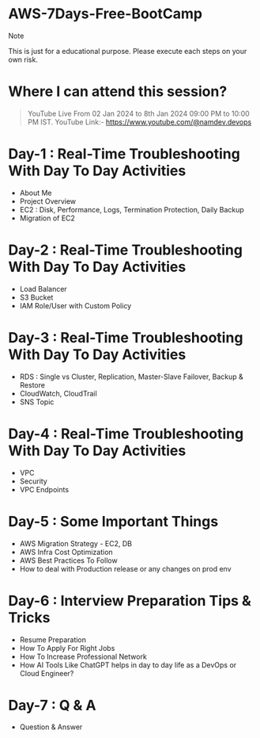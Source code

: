 # AWS-7Days-Free-BootCamp
> [!NOTE]  
> This is just for a educational purpose. Please execute each steps on your own risk.

# Where I can attend this session?
> YouTube Live From 02 Jan 2024 to 8th Jan 2024 09:00 PM to 10:00 PM IST.
> YouTube Link:- https://www.youtube.com/@namdev.devops

# Day-1 : Real-Time Troubleshooting With Day To Day Activities
 - About Me
 - Project Overview
 - EC2 : Disk, Performance, Logs, Termination Protection, Daily Backup
 - Migration of EC2 

# Day-2 : Real-Time Troubleshooting With Day To Day Activities
 - Load Balancer
 - S3 Bucket
 - IAM Role/User with Custom Policy

# Day-3 : Real-Time Troubleshooting With Day To Day Activities
 - RDS : Single vs Cluster, Replication, Master-Slave Failover, Backup & Restore
 - CloudWatch, CloudTrail
 - SNS Topic

# Day-4 : Real-Time Troubleshooting With Day To Day Activities
 - VPC
 - Security
 - VPC Endpoints

# Day-5 : Some Important Things
 - AWS Migration Strategy - EC2, DB
 - AWS Infra Cost Optimization
 - AWS Best Practices To Follow
 - How to deal with Production release or any changes on prod env

# Day-6 : Interview Preparation Tips & Tricks
 - Resume Preparation
 - How To Apply For Right Jobs
 - How To Increase Professional Network
 - How AI Tools Like ChatGPT helps in day to day life as a DevOps or Cloud Engineer?

# Day-7 : Q & A
 - Question & Answer
